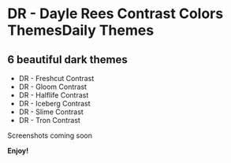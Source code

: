 # DR - Dayle Rees Contrast Colors ThemesDaily Themes
## 6 beautiful dark themes

- DR - Freshcut Contrast
- DR - Gloom Contrast
- DR - Halflife Contrast
- DR - Iceberg Contrast
- DR - Slime Contrast
- DR - Tron Contrast

Screenshots coming soon

**Enjoy!**
